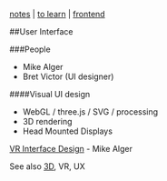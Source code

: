 [notes](notes.md) | [to learn](toLearn.md) | [frontend](frontend.md)

##User Interface

###People
- Mike Alger
- Bret Victor (UI designer)

####Visual UI design
- WebGL / three.js / SVG / processing
- 3D rendering
- Head Mounted Displays

[VR Interface Design](https://vimeo.com/141380662) - Mike Alger





See also [3D](3D.md), VR, UX
